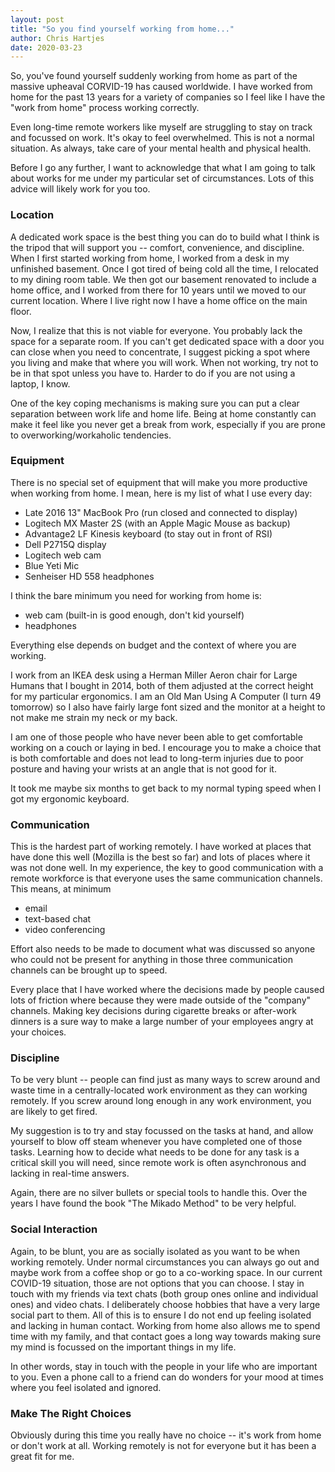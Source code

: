 ```yaml
---
layout: post
title: "So you find yourself working from home..."
author: Chris Hartjes
date: 2020-03-23
---
```


So, you've found yourself suddenly working from home as part of
the massive upheaval CORVID-19 has caused worldwide. I have worked
from home for the past 13 years for a variety of companies so
I feel like I have the "work from home" process working correctly.

Even long-time remote workers like myself are struggling to stay
on track and focussed on work. It's okay to feel overwhelmed. This
is not a normal situation. As always, take care of your mental health
and physical health.

Before I go any further, I want to acknowledge that what I am going
to talk about works for me under my particular set of circumstances.
Lots of this advice will likely work for you too.

### Location 

A dedicated work space is the best thing you can do to build what
I think is the tripod that will support you -- comfort, convenience,
and discipline. When I first started working from home, I worked
from a desk in my unfinished basement. Once I got tired of being cold
all the time, I relocated to my dining room table. We then got our
basement renovated to include a home office, and I worked from there
for 10 years until we moved to our current location. Where I live
right now I have a home office on the main floor.

Now, I realize that this is not viable for everyone. You probably
lack the space for a separate room. If you can't get dedicated space
with a door you can close when you need to concentrate, I suggest
picking a spot where you living and make that where you will work.
When not working, try not to be in that spot unless you have to. Harder
to do if you are not using a laptop, I know.

One of the key coping mechanisms is making sure you can put a clear
separation between work life and home life. Being at home constantly
can make it feel like you never get a break from work, especially if
you are prone to overworking/workaholic tendencies.

### Equipment

There is no special set of equipment that will make you more productive
when working from home. I mean, here is my list of what I use every day:

* Late 2016 13" MacBook Pro (run closed and connected to display)
* Logitech MX Master 2S (with an Apple Magic Mouse as backup)
* Advantage2 LF Kinesis keyboard (to stay out in front of RSI)
* Dell P2715Q display
* Logitech web cam
* Blue Yeti Mic
* Senheiser HD 558 headphones

I think the bare minimum you need for working from home is:

* web cam (built-in is good enough, don't kid yourself)
* headphones

Everything else depends on budget and the context of where you are working.

I work from an IKEA desk using a Herman Miller Aeron chair for Large Humans
that I bought in 2014,
both of them adjusted at the correct height for my particular ergonomics.
I am an Old Man Using A Computer (I turn 49 tomorrow) so I also have fairly
large font sized and the monitor at a height to not make me strain my
neck or my back.

I am one of those people who have never been able to get comfortable working
on a couch or laying in bed. I encourage you to make a choice that is both
comfortable and does not lead to long-term injuries due to poor posture
and having your wrists at an angle that is not good for it.

It took me maybe six months to get back to my normal typing speed when I got
my ergonomic keyboard.

### Communication

This is the hardest part of working remotely. I have worked at places that have
done this well (Mozilla is the best so far) and lots of places where it was not
done well. In my experience, the key to good communication with a remote workforce
is that everyone uses the same communication channels. This means, at minimum

* email
* text-based chat
* video conferencing

Effort also needs to be made to document what was discussed so anyone who could not
be present for anything in those three communication channels can be brought up to
speed.

Every place that I have worked where the decisions made by people caused lots of
friction where because they were made outside of the "company" channels. Making
key decisions during cigarette breaks or after-work dinners is a sure way to make
a large number of your employees angry at your choices.

### Discipline

To be very blunt -- people can find just as many ways to screw around and waste time
in a centrally-located work environment as they can working remotely. If you screw
around long enough in any work environment, you are likely to get fired.

My suggestion is to try and stay focussed on the tasks at hand, and allow yourself
to blow off steam whenever you have completed one of those tasks. Learning how to 
decide what needs to be done for any task is a critical skill you will need, since
remote work is often asynchronous and lacking in real-time answers.

Again, there are no silver bullets or special tools to handle this. Over the years
I have found the book "The Mikado Method" to be very helpful.

### Social Interaction

Again, to be blunt, you are as socially isolated as you want to be when working
remotely. Under normal circumstances you can always go out and maybe work from
a coffee shop or go to a co-working space. In our current COVID-19 situation, 
those are not options that you can choose. I stay in touch with my friends via 
text chats (both group ones online and individual ones) and video chats. I
deliberately choose hobbies that have a very large social part to them. All
of this is to ensure I do not end up feeling isolated and lacking in human
contact. Working from home also allows me to spend time with my family, and
that contact goes a long way towards making sure my mind is focussed on the
important things in my life.

In other words, stay in touch with the people in your life who are important
to you. Even a phone call to a friend can do wonders for your mood at times
where you feel isolated and ignored.

### Make The Right Choices

Obviously during this time you really have no choice -- it's work from home
or don't work at all. Working remotely is not for everyone but it has been
a great fit for me. 
